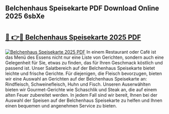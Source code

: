 ## Belchenhaus Speisekarte PDF Download Online 2025 6sbXe

# <h2><a href="http://gcci5lc.nevu.top/?p=Belchenhaus+Speisekarte">🔗 👉🔴 Belchenhaus Speisekarte 2025 PDF</a></h2>

[![Belchenhaus Speisekarte 2025 PDF](https://i.imgur.com/dBaPXMq.png)](http://gcci5lc.nevu.top/?p=Belchenhaus+Speisekarte)
In einem Restaurant oder Café ist das Menü des Essens nicht nur eine Liste von Gerichten, sondern auch eine Gelegenheit für Sie, etwas zu finden, das für Ihren Geschmack köstlich und passend ist. Unser Salatbereich auf der Belchenhaus Speisekarte bietet leichte und frische Gerichte. Für diejenigen, die Fleisch bevorzugen, bieten wir eine Auswahl an Gerichten auf der Belchenhaus Speisekarte an: Rindfleisch, Schweinefleisch, Huhn und Fisch. Unseren Auserwählten bieten wir Gourmet-Gerichte wie Schaschlik und Steak an, die auf einem alten Feuer zubereitet werden. In jedem Fall sind wir bereit, Ihnen bei der Auswahl der Speisen auf der Belchenhaus Speisekarte zu helfen und Ihnen einen bequemen und angenehmen Service zu bieten.
